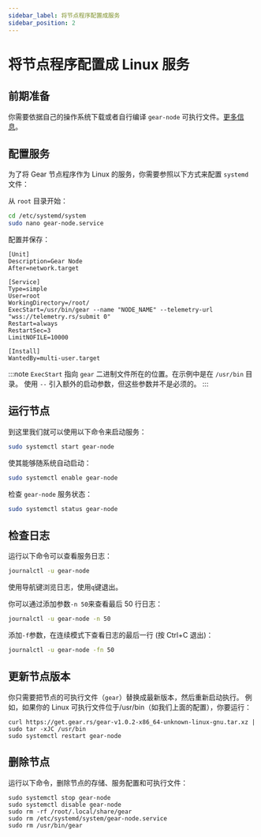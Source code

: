```yaml
---
sidebar_label: 将节点程序配置成服务
sidebar_position: 2
---
```


# 将节点程序配置成 Linux 服务

## 前期准备

你需要依据自己的操作系统下载或者自行编译 `gear-node` 可执行文件。[更多信息](https://wiki.gear-tech.io/node/setting-up#install-with-pre-build-binary)。

## 配置服务

为了将 Gear 节点程序作为 Linux 的服务，你需要参照以下方式来配置 `systemd` 文件：

从 `root` 目录开始：

```sh
cd /etc/systemd/system
sudo nano gear-node.service
```

配置并保存：

```
[Unit]
Description=Gear Node
After=network.target

[Service]
Type=simple
User=root
WorkingDirectory=/root/
ExecStart=/usr/bin/gear --name "NODE_NAME" --telemetry-url "wss://telemetry.rs/submit 0"
Restart=always
RestartSec=3
LimitNOFILE=10000

[Install]
WantedBy=multi-user.target
```

:::note
`ExecStart` 指向 `gear` 二进制文件所在的位置。在示例中是在 `/usr/bin` 目录。
使用 `--` 引入额外的启动参数，但这些参数并不是必须的。
:::

## 运行节点

到这里我们就可以使用以下命令来启动服务：

```sh
sudo systemctl start gear-node
```

使其能够随系统自动启动：

```sh
sudo systemctl enable gear-node
```

检查 `gear-node` 服务状态：

```sh
sudo systemctl status gear-node
```

## 检查日志

运行以下命令可以查看服务日志：

```sh
journalctl -u gear-node
```

使用导航键浏览日志，使用`q`键退出。

你可以通过添加参数`-n 50`来查看最后 50 行日志：

```sh
journalctl -u gear-node -n 50
```

添加`-f`参数，在连续模式下查看日志的最后一行 (按 Ctrl+C 退出)：

```sh
journalctl -u gear-node -fn 50
```

## 更新节点版本

你只需要把节点的可执行文件（`gear`）替换成最新版本，然后重新启动执行。
例如，如果你的 Linux 可执行文件位于/usr/bin（如我们上面的配置），你要运行：

```
curl https://get.gear.rs/gear-v1.0.2-x86_64-unknown-linux-gnu.tar.xz | sudo tar -xJC /usr/bin
sudo systemctl restart gear-node
```

## 删除节点

运行以下命令，删除节点的存储、服务配置和可执行文件：

```
sudo systemctl stop gear-node
sudo systemctl disable gear-node
sudo rm -rf /root/.local/share/gear
sudo rm /etc/systemd/system/gear-node.service
sudo rm /usr/bin/gear
```
